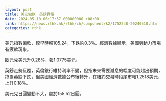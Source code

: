 ```yaml
---
layout: post
title: 美元偏軟　英鎊靠穩
date: 2024-05-10 06:17:57.000000000 +08:00
link: https://news.rthk.hk/rthk/ch/component/k2/1752548-20240510.htm
categories: rthk
---
```


美元指數偏軟，較早時報105.24，下跌約0.3%。經濟數據顯示，美國勞動力市場有疲軟現象。

歐元兌美元升0.28%，報1.0775美元。

英鎊走勢反覆，英倫銀行維持利率不變，但指未來需要減息的幅度可能超出預期，拖累英鎊下跌，但美國經濟數據公布後轉升，在紐約交易時段尾市報1.2518美元，上升0.18%。

美元兌日圓變動不大，處於155.52日圓。
